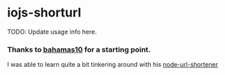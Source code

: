 # iojs-shorturl

TODO: Update usage info here.

### Thanks to [bahamas10](https://github.com/bahamas10) for a starting point.
I was able to learn quite a bit tinkering around with his [node-url-shortener](https://github.com/bahamas10/node-url-shortener)
